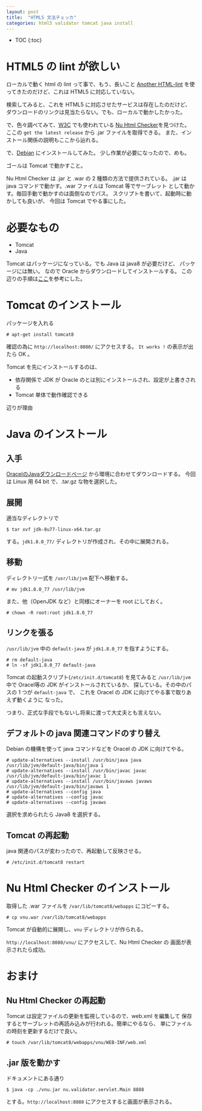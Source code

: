```yaml
---
layout: post
title:  "HTML5 文法チェッカ"
categories: html5 validator tomcat java install
---
```

* TOC
{:toc}


# HTML5 の lint が欲しい

ローカルで動く html の lint って事で、もう、長いこと
[Another HTML-lint](http://openlab.jp/k16/htmllint/htmllint.html)
を使ってきたのだけど、これは HTML5 に対応していない。

検索してみると、これを HTML5 に対応させたサービスは存在したのだけど、
ダウンロードのリンクは見当たらない。でも、ローカルで動かしたかった。

で、色々調べてみて、[W3C](https://validator.w3.org/) でも使われている
[Nu Html Checker](https://validator.w3.org/nu/)を見つけた。
ここの `get the latest release` から .jar ファイルを取得できる。
また、インストール関係の説明もここから辿れる。

で、[Debian](http://www.debian.org/) にインストールしてみた。
少し作業が必要になったので、めも。

ゴールは Tomcat で動かすこと。

Nu Html Checker は .jar と .war の 2 種類の方法で提供されている。
.jar は java コマンドで動かす。.war ファイルは Tomcat 等でサーブレット
として動かす。毎回手動で動かすのは面倒なのでパス。
スクリプトを書いて、起動時に動かしても良いが、
今回は Tomcat でやる事にした。


# 必要なもの
- Tomcat
- Java

Tomcat はパッケージになっている。でも Java は java8 が必要だけど、
パッケージには無い。
なので Oracle からダウンロードしてインストールする。
この辺りの手順は[ここ](http://astah.change-vision.com/ja/feature/install-linux-debian.html)を参考にした。

# Tomcat のインストール
パッケージを入れる

```console
# apt-get install tomcat8
```

確認の為に `http://localhost:8080/` にアクセスする。
`It works !` の表示が出たら OK 。

Tomcat を先にインストールするのは、

- 依存関係で JDK が Oracle のとは別にインストールされ、設定が上書きされる
- Tomcat 単体で動作確認できる

辺りが理由


# Java のインストール

## 入手
[OracelのJavaダウンロードページ](http://www.oracle.com/technetwork/java/javase/downloads/index.html) から環境に合わせてダウンロードする。
今回は Linux 用 64 bit で、.tar.gz な物を選択した。

## 展開
適当なディレクトリで

```console
$ tar xvf jdk-8u77-linux-x64.tar.gz
```

する。`jdk1.8.0_77/` ディレクトリが作成され、その中に展開される。

## 移動
ディレクトリ一式を `/usr/lib/jvm` 配下へ移動する。

```console
# mv jdk1.8.0_77 /usr/lib/jvm
```

また、他（OpenJDK など）と同様にオーナーを root にしておく。

```console
# chown -R root:root jdk1.8.0_77
```

## リンクを張る
`/usr/lib/jvm` 中の `default-java` が `jdk1.8.0_77` を指すようにする。

```console
# rm default-java
# ln -sf jdk1.8.0_77 default-java
```

Tomcat の起動スクリプト(`/etc/init.d/tomcat8`) を見てみると
`/usr/lib/jvm` 中で Oracel等の JDK がインストールされているか、
探している。その中のパスの 1 つが `default-java` で、
これを Oracel の JDK に向けてやる事で取りあえず動くように
なった。

つまり、正式な手段でもないし将来に渡って大丈夫とも言えない。


## デフォルトの java 関連コマンドのすり替え
Debian の機構を使って java コマンドなどを Oracel の JDK に向けてやる。

```console
# update-alternatives --install /usr/bin/java java /usr/lib/jvm/default-java/bin/java 1
# update-alternatives --install /usr/bin/javac javac /usr/lib/jvm/default-java/bin/javac 1
# update-alternatives --install /usr/bin/javaws javaws /usr/lib/jvm/default-java/bin/javaws 1
# update-alternatives --config java
# update-alternatives --config javac
# update-alternatives --config javaws
```
選択を求められたら Java8 を選択する。


## Tomcat の再起動
java 関連のパスが変わったので、再起動して反映させる。

```console
# /etc/init.d/tomcat8 restart
```


# Nu Html Checker のインストール
取得した .war ファイルを `/var/lib/tomcat8/webapps` にコピーする。

```console
# cp vnu.war /var/lib/tomcat8/webapps
```

Tomcat が自動的に展開し、`vnu` ディレクトリが作られる。

`http://localhost:8080/vnu/` にアクセスして、Nu Html Checker の
画面が表示されたら成功。


# おまけ

## Nu Html Checker の再起動
Tomcat は設定ファイルの更新を監視しているので、web.xml を編集して
保存するとサーブレットの再読み込みが行われる。簡単にやるなら、
単にファイルの時刻を更新するだけで良い。

```console
# touch /var/lib/tomcat8/webapps/vnu/WEB-INF/web.xml
```

## .jar 版を動かす
ドキュメントにある通り

```console
$ java -cp ./vnu.jar nu.validator.servlet.Main 8888
```
とする。`http://localhost:8888` にアクセスすると画面が表示される。

